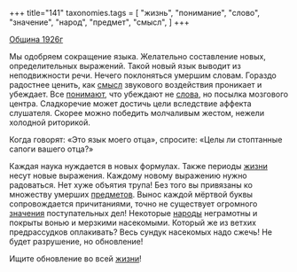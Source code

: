 +++
title="141"
taxonomies.tags = [
 "жизнь",
 "понимание",
 "слово",
 "значение",
 "народ",
 "предмет",
 "смысл",
]
+++

[Община 1926г](/agni/1926)

Мы одобряем сокращение языка. Желательно составление новых, определительных выражений. Такой новый язык выводит из неподвижности речи. Нечего поклоняться умершим словам. Гораздо радостнее ценить, как [смысл](/tags/смысл) звукового воздействия проникает и убеждает. Все [понимают](/tags/понимание), что убеждают не [слова](/tags/слово), но посылка мозгового центра. Сладкоречие может достичь цели вследствие аффекта слушателя. Скорее можно победить молчаливым жестом, нежели холодной риторикой.   

Когда говорят: «Это язык моего отца», спросите: «Целы ли стоптанные сапоги вашего отца?»   

Каждая наука нуждается в новых формулах. Также периоды [жизни](/tags/жизнь) несут новые выражения. Каждому новому выражению нужно радоваться. Нет хуже объятия трупа! Без того вы привязаны ко множеству умерших [предметов](/tags/предмет). Вынос каждой мёртвой буквы сопровождается причитаниями, точно не существует огромного [значения](/tags/значение) поступательных дел! Некоторые [народы](/tags/народ) неграмотны и покрыты вонью и мерзкими насекомыми. Который же из ветхих предрассудков оплакивать? Весь сундук насекомых надо сжечь! Не будет разрушение, но обновление!   

Ищите обновление во всей [жизни](/tags/жизнь)!   


